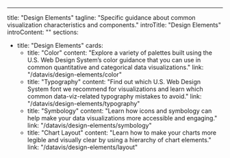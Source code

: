 ---
title: "Design Elements"
tagline: "Specific guidance about common visualization characteristics and components."
introTitle: "Design Elements"
introContent: ""
sections:
  - title: "Design Elements"
    cards:
      - title: "Color"
        content: "Explore a variety of palettes built using the U.S. Web Design System’s color guidance that you can use in common quantitative and categorical data visualizations."
        link: "/datavis/design-elements/color"
      - title: "Typography"
        content: "Find out which U.S. Web Design System font we recommend for visualizations and learn which common data-viz-related typography mistakes to avoid."
        link: "/datavis/design-elements/typography"
      - title: "Symbology"
        content: "Learn how icons and symbology can help make your data visualizations more accessible and engaging."
        link: "/datavis/design-elements/symbology"
      - title: "Chart Layout"
        content: "Learn how to make your charts more legible and visually clear by using a hierarchy of chart elements."
        link: "/datavis/design-elements/layout"
